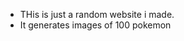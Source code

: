 - THis is just a random website i made.
-  It generates images of 100 pokemon
<blockquote class="imgur-embed-pub" lang="en" data-id="a/ml5mUuQ" data-context="false" ><a href="//imgur.com/a/ml5mUuQ"></a></blockquote><script async src="//s.imgur.com/min/embed.js" charset="utf-8"></script>
